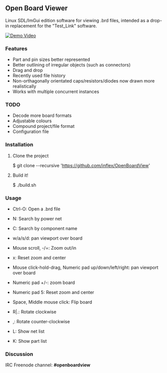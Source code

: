 ## Open Board Viewer

Linux SDL/ImGui edition software for viewing .brd files, intended as a drop-in
replacement for the "Test_Link" software.


[![Demo Video](https://github.com/inflex/OpenBoardView/blob/inflex-ui-features/asset/screenshot.png)](https://youtu.be/hR-3xZU3xQE)


### Features

- Part and pin sizes better represented
- Better outlining of irregular objects (such as connectors)
- Drag and drop
- Recently used file history
- Non-orthagonally orientated caps/resistors/diodes now drawn more realistically
- Works with multiple concurrent instances


### TODO

- Decode more board formats
- Adjustable colours
- Compound project/file format
- Configuration file


### Installation

1. Clone the project

    $ git clone --recursive 'https://github.com/inflex/OpenBoardView'

2. Build it!

    $ ./build.sh


### Usage

- Ctrl-O: Open a .brd file
- N: Search by power net
- C: Search by component name

- w/a/s/d: pan viewport over board
- Mouse scroll, -/=: Zoom out/in
- x: Reset zoom and center
- Mouse click-hold-drag, Numeric pad up/down/left/right: pan viewport over board
- Numeric pad +/-: zoom board
- Numeric pad 5: Reset zoom and center
- Space, Middle mouse click: Flip board
- R|.: Rotate clockwise
- ,: Rotate counter-clockwise
- L: Show net list
- K: Show part list


### Discussion

IRC Freenode channel: **#openboardview**
